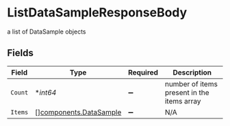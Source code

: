 # ListDataSampleResponseBody

a list of DataSample objects


## Fields

| Field                                                            | Type                                                             | Required                                                         | Description                                                      |
| ---------------------------------------------------------------- | ---------------------------------------------------------------- | ---------------------------------------------------------------- | ---------------------------------------------------------------- |
| `Count`                                                          | **int64*                                                         | :heavy_minus_sign:                                               | number of items present in the items array                       |
| `Items`                                                          | [][components.DataSample](../../models/components/datasample.md) | :heavy_minus_sign:                                               | N/A                                                              |